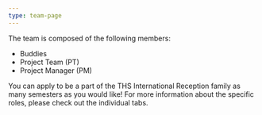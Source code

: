 ```yaml
---
type: team-page
---
```

The team is composed of the following members:

* Buddies
* Project Team (PT) 
* Project Manager (PM)

You can apply to be a part of the THS International Reception family as many semesters as you would like! For more information about the specific roles, please check out the individual tabs.
